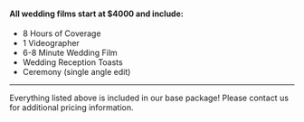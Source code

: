 #### All wedding films start at $4000 and include:

- 8 Hours of Coverage
- 1 Videographer
- 6-8 Minute Wedding Film
- Wedding Reception Toasts
- Ceremony (single angle edit)

<hr />

Everything listed above is included in our base package! Please contact us for additional pricing information.
